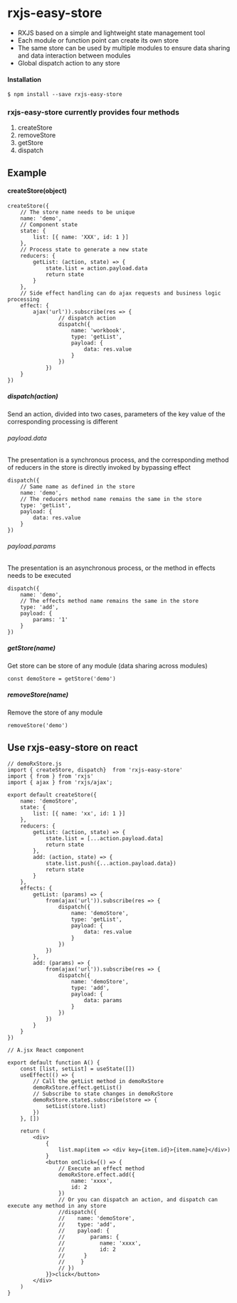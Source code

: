 # rxjs-easy-store
	
- RXJS based on a simple and lightweight state management tool
- Each module or function point can create its own store
- The same store can be used by multiple modules to ensure data sharing and data interaction between modules
- Global dispatch action to any store
#### Installation ####

```
$ npm install --save rxjs-easy-store
```


### rxjs-easy-store currently provides four methods ###

1. createStore
1. removeStore
1. getStore
1. dispatch

## Example
#### createStore(object) ####

	createStore({
	 	// The store name needs to be unique
	    name: 'demo',
	    // Component state
	    state: {
	        list: [{ name: 'XXX', id: 1 }]
	    },
	    // Process state to generate a new state
	    reducers: {
	        getList: (action, state) => {
	            state.list = action.payload.data
	            return state
	        }
	    },
	    // Side effect handling can do ajax requests and business logic processing
	    effect: {
			ajax('url')).subscribe(res => {
					// dispatch action
	                dispatch({
	                    name: 'workbook',
	                    type: 'getList',
	                    payload: {
	                        data: res.value
	                    }
	                })
	            })
		}
	})



##### dispatch(action) #####
Send an action, divided into two cases, parameters of the key value of the corresponding processing is different
	
###### payload.data 
The presentation is a synchronous process, and the corresponding method of reducers in the store is directly invoked by bypassing effect


	dispatch({
		// Same name as defined in the store
        name: 'demo', 
 		// The reducers method name remains the same in the store
        type: 'getList',
        payload: {
            data: res.value
        }
    })
###### payload.params 
The presentation is an asynchronous process, or the method in effects needs to be executed
	
	dispatch({
        name: 'demo',
		// The effects method name remains the same in the store
        type: 'add',
        payload: {
            params: '1'
        }
    })

##### getStore(name) #####
Get store can be store of any module (data sharing across modules)

	const demoStore = getStore('demo')

##### removeStore(name) #####
Remove the store of any module

	removeStore('demo')
	


## Use rxjs-easy-store on react ##


	// demoRxStore.js
	import { createStore, dispatch}  from 'rxjs-easy-store'
	import { from } from 'rxjs'
	import { ajax } from 'rxjs/ajax';

	export default createStore({
	    name: 'demoStore',
	    state: {
	        list: [{ name: 'xx', id: 1 }]
	    },
	    reducers: {
	        getList: (action, state) => {
	            state.list = [...action.payload.data]
	            return state
	        },
	        add: (action, state) => {
	            state.list.push({...action.payload.data})
	            return state
	        }
	    }, 
	    effects: {
	        getList: (params) => {
	            from(ajax('url')).subscribe(res => {
	                dispatch({
	                    name: 'demoStore',
	                    type: 'getList',
	                    payload: {
	                        data: res.value
	                    }
	                })
	            })
	        },
	        add: (params) => {
				from(ajax('url')).subscribe(res => {
		            dispatch({
		                name: 'demoStore',
		                type: 'add',
		                payload: {
		                    data: params
		                }
		            })
				})
	        }
	    }
	})
	
	// A.jsx React component
	
	export default function A() {
	    const [list, setList] = useState([])
	    useEffect(() => {
			// Call the getList method in demoRxStore
	        demoRxStore.effect.getList()
			// Subscribe to state changes in demoRxStore
	        demoRxStore.state$.subscribe(store => {
	            setList(store.list)
	        })
	    }, [])
	
	    return (
	        <div>
	            {
	                list.map(item => <div key={item.id}>{item.name}</div>)
	            }
	            <button onClick={() => {
	                // Execute an effect method
	                demoRxStore.effect.add({
	                    name: 'xxxx',
	                    id: 2
	                })
					// Or you can dispatch an action, and dispatch can execute any method in any store
					//dispatch({
		            //    name: 'demoStore',
		            //    type: 'add',
		            //    payload: {
		            //        params: {
					//			 name: 'xxxx',
	                //    		 id: 2
					//		}
		            //     }
		            // })
	            }}>click</button>
	        </div>
	    )
	}
	


